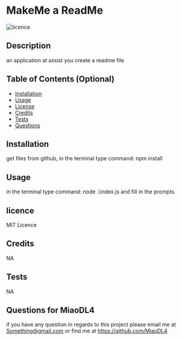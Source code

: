 # MakeMe a ReadMe
![licence](https://img.shields.io/badge/Licence-apache--2--0-blue)

## Description
an application at assist you create a readme file

## Table of Contents (Optional)

- [Installation](#installation)
- [Usage](#usage)
- [License](#license)
- [Credits](#credits)
- [Tests](#tests)
- [Questions](#Questions)

## Installation
get files from github, in the terminal type command: npm install

## Usage
in the terminal type command: node .\index.js and fill in the prompts

## licence
MIT Licence

## Credits
NA

## Tests
NA

## Questions for MiaoDL4
if you have any question in regards to this project please email me at Something@gmail.com or find me at https://github.com/MiaoDL4
